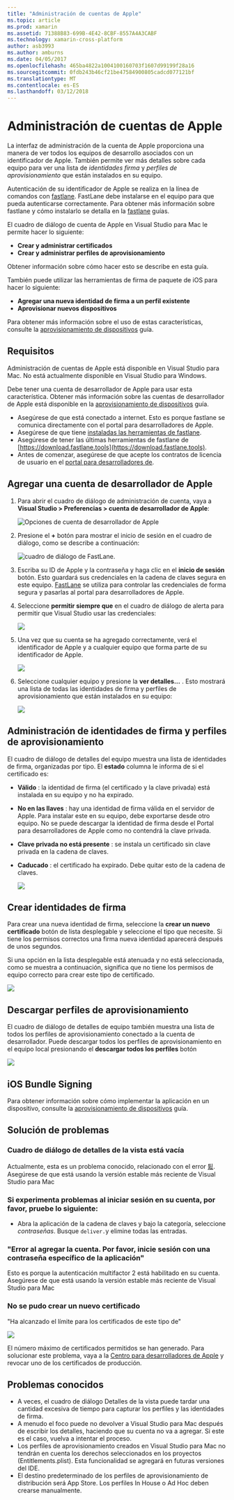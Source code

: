 ```yaml
---
title: "Administración de cuentas de Apple"
ms.topic: article
ms.prod: xamarin
ms.assetid: 71388B83-699B-4E42-8CBF-8557A4A3CABF
ms.technology: xamarin-cross-platform
author: asb3993
ms.author: amburns
ms.date: 04/05/2017
ms.openlocfilehash: 465ba4822a1004100160703f1607d99199f28a16
ms.sourcegitcommit: 0fdb243b46cf21be47584900805cadcd077121bf
ms.translationtype: MT
ms.contentlocale: es-ES
ms.lasthandoff: 03/12/2018
---
```

# <a name="apple-account-management"></a>Administración de cuentas de Apple

La interfaz de administración de la cuenta de Apple proporciona una manera de ver todos los equipos de desarrollo asociados con un identificador de Apple. También permite ver más detalles sobre cada equipo para ver una lista de _identidades firma_ y _perfiles de aprovisionamiento_ que están instalados en su equipo.

Autenticación de su identificador de Apple se realiza en la línea de comandos con [fastlane](https://fastlane.tools/). FastLane debe instalarse en el equipo para que pueda autenticarse correctamente. Para obtener más información sobre fastlane y cómo instalarlo se detalla en la [fastlane](~/ios/deploy-test/provisioning/fastlane/index.md) guías.

El cuadro de diálogo de cuenta de Apple en Visual Studio para Mac le permite hacer lo siguiente:

* **Crear y administrar certificados** 
* **Crear y administrar perfiles de aprovisionamiento** 

Obtener información sobre cómo hacer esto se describe en esta guía.

También puede utilizar las herramientas de firma de paquete de iOS para hacer lo siguiente:

* **Agregar una nueva identidad de firma a un perfil existente** 
* **Aprovisionar nuevos dispositivos** 

Para obtener más información sobre el uso de estas características, consulte la [aprovisionamiento de dispositivos](~/ios/get-started/installation/device-provisioning/index.md) guía.
️
## <a name="requirements"></a>Requisitos

Administración de cuentas de Apple está disponible en Visual Studio para Mac. No está actualmente disponible en Visual Studio para Windows.

Debe tener una cuenta de desarrollador de Apple para usar esta característica. Obtener más información sobre las cuentas de desarrollador de Apple está disponible en la [aprovisionamiento de dispositivos](~/ios/get-started/installation/device-provisioning/index.md) guía.

- Asegúrese de que está conectado a internet. Esto es porque fastlane se comunica directamente con el portal para desarrolladores de Apple.
- Asegúrese de que tiene [instaladas las herramientas de fastlane](~/ios/deploy-test/provisioning/fastlane/index.md#Installation).
- Asegúrese de tener las últimas herramientas de fastlane de [https://download.fastlane.tools](https://download.fastlane.tools).
- Antes de comenzar, asegúrese de que acepte los contratos de licencia de usuario en el [portal para desarrolladores de](https://developer.apple.com/account/).

## <a name="adding-an-apple-developer-account"></a>Agregar una cuenta de desarrollador de Apple

1. Para abrir el cuadro de diálogo de administración de cuenta, vaya a **Visual Studio > Preferencias > cuenta de desarrollador de Apple**:

    ![Opciones de cuenta de desarrollador de Apple](apple-account-management-images/image1.png)

2. Presione el  **+**  botón para mostrar el inicio de sesión en el cuadro de diálogo, como se describe a continuación: 

    ![cuadro de diálogo de FastLane.](apple-account-management-images/image2.png)

4. Escriba su ID de Apple y la contraseña y haga clic en el **inicio de sesión** botón. Esto guardará sus credenciales en la cadena de claves segura en este equipo. [FastLane](~/ios/deploy-test/provisioning/fastlane/index.md) se utiliza para controlar las credenciales de forma segura y pasarlas al portal para desarrolladores de Apple.
 
5. Seleccione **permitir siempre que** en el cuadro de diálogo de alerta para permitir que Visual Studio usar las credenciales:

    ![](apple-account-management-images/image4.png)

6. Una vez que su cuenta se ha agregado correctamente, verá el identificador de Apple y a cualquier equipo que forma parte de su identificador de Apple.

    ![](apple-account-management-images/image5.png)

7. Seleccione cualquier equipo y presione la **ver detalles...** . Esto mostrará una lista de todas las identidades de firma y perfiles de aprovisionamiento que están instalados en su equipo:

    ![](apple-account-management-images/image6.png)


<a name="managing"/>
    


## <a name="managing-signing-identities-and-provisioning-profiles"></a>Administración de identidades de firma y perfiles de aprovisionamiento

El cuadro de diálogo de detalles del equipo muestra una lista de identidades de firma, organizadas por tipo. El **estado** columna le informa de si el certificado es: 

* **Válido** : la identidad de firma (el certificado y la clave privada) está instalada en su equipo y no ha expirado.

* **No en las llaves** : hay una identidad de firma válida en el servidor de Apple. Para instalar este en su equipo, debe exportarse desde otro equipo. No se puede descargar la identidad de firma desde el Portal para desarrolladores de Apple como no contendrá la clave privada.

* **Clave privada no está presente** : se instala un certificado sin clave privada en la cadena de claves.

* **Caducado** : el certificado ha expirado. Debe quitar esto de la cadena de claves.

  ![](apple-account-management-images/image7.png)

## <a name="create-a-signing-identities"></a>Crear identidades de firma

Para crear una nueva identidad de firma, seleccione la **crear un nuevo certificado** botón de lista desplegable y seleccione el tipo que necesite. Si tiene los permisos correctos una firma nueva identidad aparecerá después de unos segundos.

Si una opción en la lista desplegable está atenuada y no está seleccionada, como se muestra a continuación, significa que no tiene los permisos de equipo correcto para crear este tipo de certificado.

![](apple-account-management-images/image8.png)

## <a name="download-provisioning-profiles"></a>Descargar perfiles de aprovisionamiento

El cuadro de diálogo de detalles de equipo también muestra una lista de todos los perfiles de aprovisionamiento conectado a la cuenta de desarrollador. Puede descargar todos los perfiles de aprovisionamiento en el equipo local presionando el **descargar todos los perfiles** botón

![](apple-account-management-images/image9.png)

## <a name="ios-bundle-signing"></a>iOS Bundle Signing

Para obtener información sobre cómo implementar la aplicación en un dispositivo, consulte la [aprovisionamiento de dispositivos](~/ios/get-started/installation/device-provisioning/index.md) guía.

## <a name="troubleshooting"></a>Solución de problemas

### <a name="view-details-dialog-is-empty"></a>Cuadro de diálogo de detalles de la vista está vacía

Actualmente, esta es un problema conocido, relacionado con el error [&#53906;](https://bugzilla.xamarin.com/show_bug.cgi?id=53906). Asegúrese de que está usando la versión estable más reciente de Visual Studio para Mac

### <a name="if-you-are-experiencing-issues-logging-in-your-account-please-try-the-following"></a>Si experimenta problemas al iniciar sesión en su cuenta, por favor, pruebe lo siguiente:

* Abra la aplicación de la cadena de claves y bajo la categoría, seleccione *contraseñas*. Busque `deliver.`y elimine todas las entradas.

### <a name="error-adding-account-please-sign-in-with-an-app-specific-password"></a>"Error al agregar la cuenta. Por favor, inicie sesión con una contraseña específico de la aplicación"

Esto es porque la autenticación multifactor 2 está habilitado en su cuenta. Asegúrese de que está usando la versión estable más reciente de Visual Studio para Mac

### <a name="failed-to-create-new-certificate"></a>No se pudo crear un nuevo certificado
"Ha alcanzado el límite para los certificados de este tipo de"

![](apple-account-management-images/image10.png)

El número máximo de certificados permitidos se han generado. Para solucionar este problema, vaya a la [Centro para desarrolladores de Apple](https://developer.apple.com/account/ios/certificate/distribution) y revocar uno de los certificados de producción.

## <a name="known-issues"></a>Problemas conocidos

* A veces, el cuadro de diálogo Detalles de la vista puede tardar una cantidad excesiva de tiempo para capturar los perfiles y las identidades de firma.
* A menudo el foco puede no devolver a Visual Studio para Mac después de escribir los detalles, haciendo que su cuenta no va a agregar. Si este es el caso, vuelva a intentar el proceso.
* Los perfiles de aprovisionamiento creados en Visual Studio para Mac no tendrán en cuenta los derechos seleccionados en los proyectos (Entitlements.plist). Esta funcionalidad se agregará en futuras versiones del IDE.
* El destino predeterminado de los perfiles de aprovisionamiento de distribución será App Store. Los perfiles In House o Ad Hoc deben crearse manualmente.

